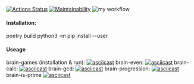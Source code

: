 [![Actions Status](https://github.com/mickysmt/python-project-lvl1/workflows/hexlet-check/badge.svg)](https://github.com/mickysmt/python-project-lvl1/actions)
[![Maintainability](https://api.codeclimate.com/v1/badges/a99a88d28ad37a79dbf6/maintainability)](https://codeclimate.com/github/codeclimate/codeclimate/maintainability)
![my workflow](https://github.com/mickysmt/python-project-lvl1/actions/workflows/pyci.yml/badge.svg)

#### Installation:
poetry build
python3 -m pip install --user

#### Useage
brain-games (installation & run):
[![asciicast](https://asciinema.org/a/449350.svg)](https://asciinema.org/a/449350)
brain-even:
[![asciicast](https://asciinema.org/a/449340.svg)](https://asciinema.org/a/449340)
brain-calc:
[![asciicast](https://asciinema.org/a/449349.svg)](https://asciinema.org/a/449349)
brain-gcd:
[![asciicast](https://asciinema.org/a/449347.svg)](https://asciinema.org/a/449347)
brain-progression:
[![asciicast](https://asciinema.org/a/449344.svg)](https://asciinema.org/a/449344)
brain-is-prime
[![asciicast](https://asciinema.org/a/449343.svg)](https://asciinema.org/a/449343)